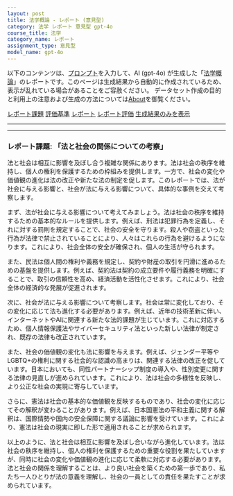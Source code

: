 ```yaml
---
layout: post
title: 法学概論 - レポート (意見型)
category: 法学 レポート 意見型 gpt-4o
course_title: 法学
category_name: レポート
assignment_type: 意見型
model_name: gpt-4o
---
```


以下のコンテンツは、[プロンプト](https://github.com/takedatoshiyuki/synthetic_assignments/tree/main/generated/法学/gpt-4o/prompt_レポート-意見型.md)を入力して、AI (gpt-4o) が生成した「[法学概論](/contents/法学/)」のレポートです。このページは生成結果から自動的に作成されているため、表示が乱れている場合があることをご容赦ください。
データセット作成の目的と利用上の注意および生成の方法については[About](/About)を御覧ください。

[レポート課題](../レポート課題-意見型)
[評価基準](../評価基準-意見型)
[レポート](../レポート-意見型)
[レポート評価](../レポート評価-意見型)
[生成結果のみを表示](https://github.com/takedatoshiyuki/synthetic_assignments/tree/main/generated/法学/gpt-4o/レポート-意見型.md)
  

***
***
  
### レポート課題: 「法と社会の関係についての考察」

法と社会は相互に影響を及ぼし合う複雑な関係にあります。法は社会の秩序を維持し、個人の権利を保護するための枠組みを提供します。一方で、社会の変化や価値観の進化は法の改正や新たな法の制定を促します。このレポートでは、法が社会に与える影響と、社会が法に与える影響について、具体的な事例を交えて考察します。

まず、法が社会に与える影響について考えてみましょう。法は社会の秩序を維持するための基本的なルールを提供します。例えば、刑法は犯罪行為を定義し、それに対する罰則を規定することで、社会の安全を守ります。殺人や窃盗といった行為が法律で禁止されていることにより、人々はこれらの行為を避けるようになります。これにより、社会全体の安全が確保され、個人の生活が守られます。

また、民法は個人間の権利や義務を規定し、契約や財産の取引を円滑に進めるための基盤を提供します。例えば、契約法は契約の成立要件や履行義務を明確にすることで、取引の信頼性を高め、経済活動を活性化させます。これにより、社会全体の経済的な発展が促進されます。

次に、社会が法に与える影響について考察します。社会は常に変化しており、その変化に応じて法も進化する必要があります。例えば、近年の技術革新に伴い、インターネットやAIに関連する新たな法的課題が生じています。これに対応するため、個人情報保護法やサイバーセキュリティ法といった新しい法律が制定され、既存の法律も改正されています。

また、社会の価値観の変化も法に影響を与えます。例えば、ジェンダー平等やLGBTQ+の権利に関する社会的な認識の高まりは、関連する法律の改正を促しています。日本においても、同性パートナーシップ制度の導入や、性別変更に関する法律の見直しが進められています。これにより、法は社会の多様性を反映し、より公正な社会の実現に寄与しています。

さらに、憲法は社会の基本的な価値観を反映するものであり、社会の変化に応じてその解釈が変わることがあります。例えば、日本国憲法の平和主義に関する解釈は、国際情勢や国内の安全保障に関する議論に影響を受けています。これにより、憲法は社会の現実に即した形で適用されることが求められます。

以上のように、法と社会は相互に影響を及ぼし合いながら進化しています。法は社会の秩序を維持し、個人の権利を保護するための重要な役割を果たしていますが、同時に社会の変化や価値観の進化に応じて柔軟に対応する必要があります。法と社会の関係を理解することは、より良い社会を築くための第一歩であり、私たち一人ひとりが法の意義を理解し、社会の一員としての責任を果たすことが求められています。
